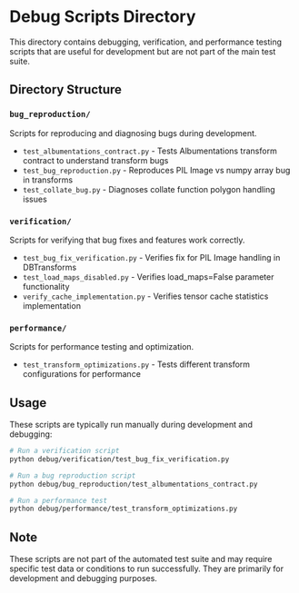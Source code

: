 # Debug Scripts Directory

This directory contains debugging, verification, and performance testing scripts that are useful for development but are not part of the main test suite.

## Directory Structure

### `bug_reproduction/`
Scripts for reproducing and diagnosing bugs during development.

- `test_albumentations_contract.py` - Tests Albumentations transform contract to understand transform bugs
- `test_bug_reproduction.py` - Reproduces PIL Image vs numpy array bug in transforms
- `test_collate_bug.py` - Diagnoses collate function polygon handling issues

### `verification/`
Scripts for verifying that bug fixes and features work correctly.

- `test_bug_fix_verification.py` - Verifies fix for PIL Image handling in DBTransforms
- `test_load_maps_disabled.py` - Verifies load_maps=False parameter functionality
- `verify_cache_implementation.py` - Verifies tensor cache statistics implementation

### `performance/`
Scripts for performance testing and optimization.

- `test_transform_optimizations.py` - Tests different transform configurations for performance

## Usage

These scripts are typically run manually during development and debugging:

```bash
# Run a verification script
python debug/verification/test_bug_fix_verification.py

# Run a bug reproduction script
python debug/bug_reproduction/test_albumentations_contract.py

# Run a performance test
python debug/performance/test_transform_optimizations.py
```

## Note

These scripts are not part of the automated test suite and may require specific test data or conditions to run successfully. They are primarily for development and debugging purposes.
